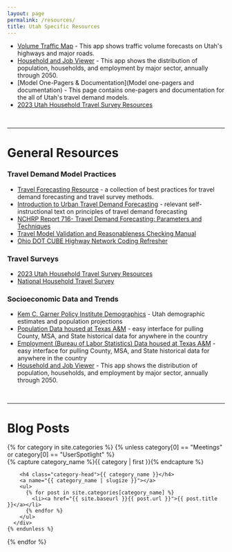 ```yaml
---
layout: page
permalink: /resources/
title: Utah Specific Resources
---
```


 - [Volume Traffic Map](https://unifiedplan.org/traffic-volume-map/) - This app shows traffic volume forecasts on Utah's highways and major roads.
 - [Household and Job Viewer](https://unifiedplan.org/utah-household-job-forecast-map/) - This app shows the distribution of population, households, and employment by major sector, annually through 2050.
 - [Model One-Pagers & Documentation](Model one-pagers and documentation) - This page contains one-pagers and documentation for the all of Utah's travel demand models.
 - [2023 Utah Household Travel Survey Resources](https://unifiedplan.org/household-travel-surveys/)

<br>

----------------------------------------------

# General Resources

### Travel Demand Model Practices
 - [Travel Forecasting Resource](https://tfresource.org) - a collection of best practices for travel demand forecasting and travel survey methods.
 - [Introduction to Urban Travel Demand Forecasting](https://libraryarchives.metro.net/dpgtl/usdot/1977-an-introduction-to-urban-travel-demand-forecasting-a-self-instructional-text.pdf) - relevant self-instructional text on principles of travel demand forecasting
 - [NCHRP Report 716- Travel Demand Forecasting: Parameters and Techniques](https://transportation.ky.gov/Planning/Documents/Travel%20Demand%20Forecasting.pdf)
 - [Travel Model Validation and Reasonableness Checking Manual](https://www.fhwa.dot.gov/planning/tmip/publications/other_reports/validation_and_reasonableness_2010/fhwahep10042.pdf)
 - [Ohio DOT CUBE Highway Network Coding Refresher](https://transportation.ohio.gov/static/Programs/StatewidePlanning/Modeling-Forecasting/Highway_Training%202016.ppt )

### Travel Surveys
 - [2023 Utah Household Travel Survey Resources](https://unifiedplan.org/household-travel-surveys/)
 - [National Household Travel Survey](https://nhts.ornl.gov/)

### Socioeconomic Data and Trends
 - [Kem C. Garner Policy Institute Demographics](https://gardner.utah.edu/demographics/) - Utah demographic estimates and population projections
 - [Population Data housed at Texas A&M](https://trerc.tamu.edu/data/population/) - easy interface for pulling County, MSA, and State historical data for anywhere in the country
 - [Employment (Bureau of Labor Statistics) Data housed at Texas A&M](https://trerc.tamu.edu/data/employment-bls/) - easy interface for pulling County, MSA, and State historical data for anywhere in the country
 - [Household and Job Viewer](https://unifiedplan.org/utah-household-job-forecast-map/) - This app shows the distribution of population, households, and employment by major sector, annually through 2050.

<br>

----------------------------------------------

# Blog Posts
<div id="archives">
  {% for category in site.categories %}
    {% unless category[0] == "Meetings" or category[0] == "UserSpotlight" %}
      <div class="archive-group">
        {% capture category_name %}{{ category | first }}{% endcapture %}
        <div id="#{{ category_name | slugize }}"></div>
        <p></p>
        
        <h4 class="category-head">{{ category_name }}</h4>
        <a name="{{ category_name | slugize }}"></a>
        <ul>
          {% for post in site.categories[category_name] %}
            <li><a href="{{ site.baseurl }}{{ post.url }}">{{ post.title }}</a></li>
          {% endfor %}
        </ul>
      </div>
    {% endunless %}
  {% endfor %}
</div>